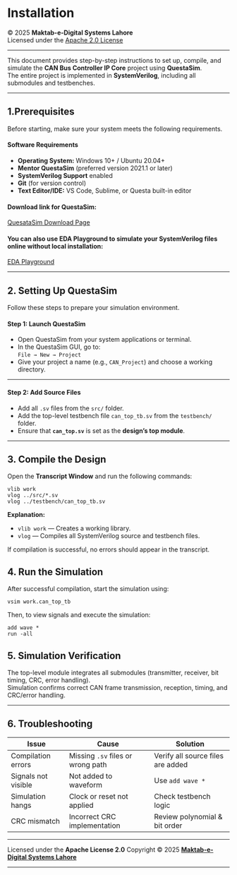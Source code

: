 # Installation 

© 2025 **Maktab-e-Digital Systems Lahore**  
Licensed under the [Apache 2.0 License](https://www.google.com/search?q=LICENSE)

---



This document provides step-by-step instructions to set up, compile, and simulate the **CAN Bus Controller IP Core** project using **QuestaSim**.  
The entire project is implemented in **SystemVerilog**, including all submodules and testbenches.

---

##  **1.Prerequisites**

Before starting, make sure your system meets the following requirements.

#### **Software Requirements**
- **Operating System:** Windows 10+ / Ubuntu 20.04+
- **Mentor QuestaSim** (preferred version 2021.1 or later)
- **SystemVerilog Support** enabled
- **Git** (for version control)
- **Text Editor/IDE:** VS Code, Sublime, or Questa built-in editor

#### **Download link for QuestaSim:**
[QuesataSim Download Page](https://getintopc.com/softwares/simulators/mentor-graphics-questasim-2024-free-download/)

#### You can also use **EDA Playground** to simulate your SystemVerilog files online without local installation: 
 [EDA Playground](https://www.edaplayground.com/)

---

##  **2. Setting Up QuestaSim**

Follow these steps to prepare your simulation environment.

#### **Step 1: Launch QuestaSim**
- Open QuestaSim from your system applications or terminal.  
- In the QuestaSim GUI, go to:  
  `File → New → Project`
- Give your project a name (e.g., `CAN_Project`) and choose a working directory.

---

#### **Step 2: Add Source Files**
- Add all `.sv` files from the `src/` folder.  
- Add the top-level testbench file `can_top_tb.sv` from the `testbench/` folder.  
- Ensure that **`can_top.sv`** is set as the **design’s top module**.

---

##  **3. Compile the Design**

Open the **Transcript Window** and run the following commands:

```
vlib work
vlog ../src/*.sv
vlog ../testbench/can_top_tb.sv
```
**Explanation:**

- `vlib work` — Creates a working library.
- `vlog` — Compiles all SystemVerilog source and testbench files.

If compilation is successful, no errors should appear in the transcript.

##  **4. Run the Simulation**

After successful compilation, start the simulation using:

```
vsim work.can_top_tb
```
Then, to view signals and execute the simulation:

```
add wave *
run -all
```

##  **5. Simulation Verification**

The top-level module integrates all submodules (transmitter, receiver, bit timing, CRC, error handling).  
Simulation confirms correct CAN frame transmission, reception, timing, and CRC/error handling.

---
##  **6. Troubleshooting**

| Issue                       | Cause                                | Solution                             |
|------------------------------|--------------------------------------|-------------------------------------|
| Compilation errors           | Missing `.sv` files or wrong path   | Verify all source files are added   |
| Signals not visible          | Not added to waveform                | Use `add wave *`                     |
| Simulation hangs             | Clock or reset not applied           | Check testbench logic               |
| CRC mismatch                 | Incorrect CRC implementation         | Review polynomial & bit order       |

---


Licensed under the **Apache License 2.0**
Copyright © 2025
**[Maktab-e-Digital Systems Lahore](https://github.com/meds-ee-uet)**

---
